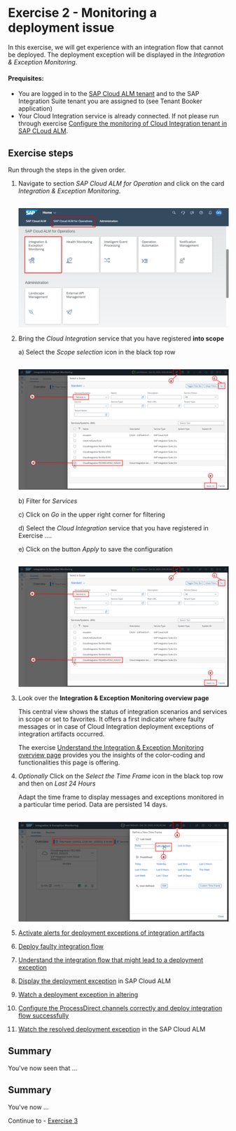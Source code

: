 # Exercise 2 - Monitoring a deployment issue

In this exercise, we will get experience with an integration flow that cannot be deployed. The deployment exception will be displayed in the *Integration & Exception Monitoring*. 

#### Prequisites:

- You are logged in to the [SAP Cloud ALM tenant](https://teched22-cloudalm-003.authentication.eu10.hana.ondemand.com/) and to the SAP Integration Suite tenant you are assigned to (see Tenant Booker application)
- Your Cloud Integration service is already connected. If not please run through exercise [Configure the monitoring of Cloud Integration tenant in SAP CLoud ALM](../ex1/readme.md).

## Exercise steps

Run through the steps in the given order.

1.	Navigate to section *SAP Cloud ALM for Operation* and click on the card *Integration & Exception Monitoring*.

     <br>![](/exercises/ex1/images/CALMLandingIntExMon.png)

2. Bring the *Cloud Integration* service that you have registered **into scope**

   a) Select the *Scope selection* icon in the black top row

     <br>![](/exercises/ex2/images/ScopeSelectionService.png)

   b)  Filter for *Services*

   c)  Click on *Go* in the upper right corner for filtering

   d)  Select the *Cloud Integration* service that you have registered in Exercise ....

   e)  Click on the button *Apply* to save the configuration

     <br>![](/exercises/ex2/images/ScopeSelectionService.png)

3.	Look over the **Integration & Exception Monitoring overview page**

     This central view shows the status of integration scenarios and services in scope or set to favorites. It offers a first indicator where faulty messages or in case of Cloud Integration deployment exceptions of integration artifacts occurred.

     The exercise [Understand the Integration & Exception Monitoring overview page](./ex21/readme.md) provides you the insights of the color-coding and functionalities this page is offering.

4.	*Optionally* Click on the *Select the Time Frame* icon in the black top row and then on *Last 24 Hours*

     Adapt the time frame to display messages and exceptions monitored in a particular time period. Data are persisted 14 days. 

     <br>![](/exercises/ex2/images/IMTimeFrame.png) 
       
5. [Activate alerts for deployment exceptions of integration artifacts](./ex22/readme.md)

5. [Deploy faulty integration flow](./ex23/readme.md)

6. [Understand the integration flow that might lead to a deployment exception](./ex20/readme.md)

7. [Display the deployment exception](./ex24/readme.md) in SAP Cloud ALM

8. [Watch a deployment exception in altering](/exercises/ex2/ex25)

8. [Configure the ProcessDirect channels correctly and deploy integration flow successfully](./ex26/)

9. [Watch the resolved deployment exception](./ex27/) in the SAP Cloud ALM

## Summary

You've now seen that ...


<!--
## Exercise 2.1 Sub Exercise 1 Description

After completing these steps you will have created...

1. Click here.
<br>![](/exercises/ex2/images/02_01_0010.png)

2.	Insert this line of code.
```abap
response->set_text( |Hello ABAP World! | ). 
```

## Exercise 2.2 Sub Exercise 2 Description

After completing these steps you will have...

1.	Enter this code.
```abap
DATA(lt_params) = request->get_form_fields(  ).
READ TABLE lt_params REFERENCE INTO DATA(lr_params) WITH KEY name = 'cmd'.
  IF sy-subrc = 0.
    response->set_status( i_code = 200
                     i_reason = 'Everything is fine').
    RETURN.
  ENDIF.

```
-->


## Summary

You've now ...

Continue to - [Exercise 3](../ex3/README.md)
